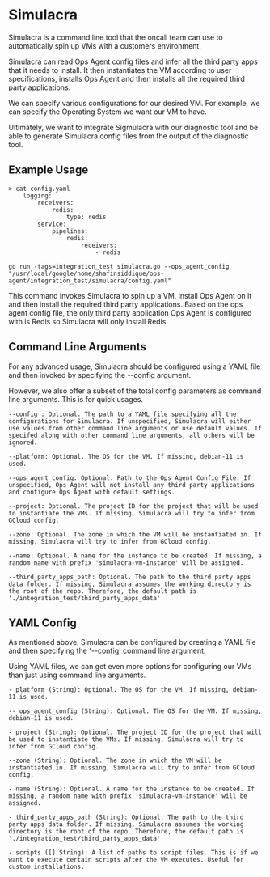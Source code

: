 # Simulacra 

Simulacra is a command line tool that the oncall team can use to automatically spin up VMs with a customers environment. 

Simulacra can read Ops Agent config files and infer all the third party apps that it needs to install. It then instantiates the VM according to user specifications, installs Ops Agent and then installs all the required third party applications. 

We can specify various configurations for our desired VM. For example, we can specify the Operating System we want our VM to have. 

Ultimately, we want to integrate Sigmulacra with our diagnostic tool and be able to generate Simulacra config files from the output of the diagnostic tool.  

## Example Usage

    > cat config.yaml
        logging:
            receivers:
                redis:
                    type: redis
            service:
                pipelines:
                    redis:
                        receivers:
                            - redis

    go run -tags=integration_test simulacra.go --ops_agent_config "/usr/local/google/home/shafinsiddique/ops-agent/integration_test/simulacra/config.yaml"


This command invokes Simulacra to spin up a VM, install Ops Agent on it and then install the required third party applications. Based on the ops agent config file, the only third party application Ops Agent is configured with is Redis so Simulacra will only install Redis. 


## Command Line Arguments

For any advanced usage, Simulacra should be configured using a YAML file and then invoked by specifying the --config argument. 

However, we also offer a subset of the total config parameters as command line arguments. This is for quick usages. 

    --config : Optional. The path to a YAML file specifying all the configurations for Simulacra. If unspecified, Simulacra will either use values from other command line arguments or use default values. If specifed along with other command line arguments, all others will be ignored. 

    --platform: Optional. The OS for the VM. If missing, debian-11 is used.

    --ops_agent_config: Optional. Path to the Ops Agent Config File. If unspecified, Ops Agent will not install any third party applications and configure Ops Agent with default settings.

    --project: Optional. The project ID for the project that will be used to instantiate the VMs. If missing, Simulacra will try to infer from GCloud config.

    --zone: Optional. The zone in which the VM will be instantiated in. If missing, Simulacra will try to infer from GCloud config.

    --name: Optional. A name for the instance to be created. If missing, a random name with prefix 'simulacra-vm-instance' will be assigned.

    --third_party_apps_path: Optional. The path to the third party apps data folder. If missing, Simulacra assumes the working directory is the root of the repo. Therefore, the default path is './integration_test/third_party_apps_data'


## YAML Config

As mentioned above, Simulacra can be configured by creating a YAML file and then specifying the '--config' command line argument. 

Using YAML files, we can get even more options for configuring our VMs than just using command line arguments. 


    - platform (String): Optional. The OS for the VM. If missing, debian-11 is used.

    -- ops_agent_config (String): Optional. The OS for the VM. If missing, debian-11 is used.

    - project (String): Optional. The project ID for the project that will be used to instantiate the VMs. If missing, Simulacra will try to infer from GCloud config.

    --zone (String): Optional. The zone in which the VM will be instantiated in. If missing, Simulacra will try to infer from GCloud config.

    - name (String): Optional. A name for the instance to be created. If missing, a random name with prefix 'simulacra-vm-instance' will be assigned.

    - third_party_apps_path (String): Optional. The path to the third party apps data folder. If missing, Simulacra assumes the working directory is the root of the repo. Therefore, the default path is './integration_test/third_party_apps_data'

    - scripts ([] String): A list of paths to script files. This is if we want to execute certain scripts after the VM executes. Useful for custom installations. 
